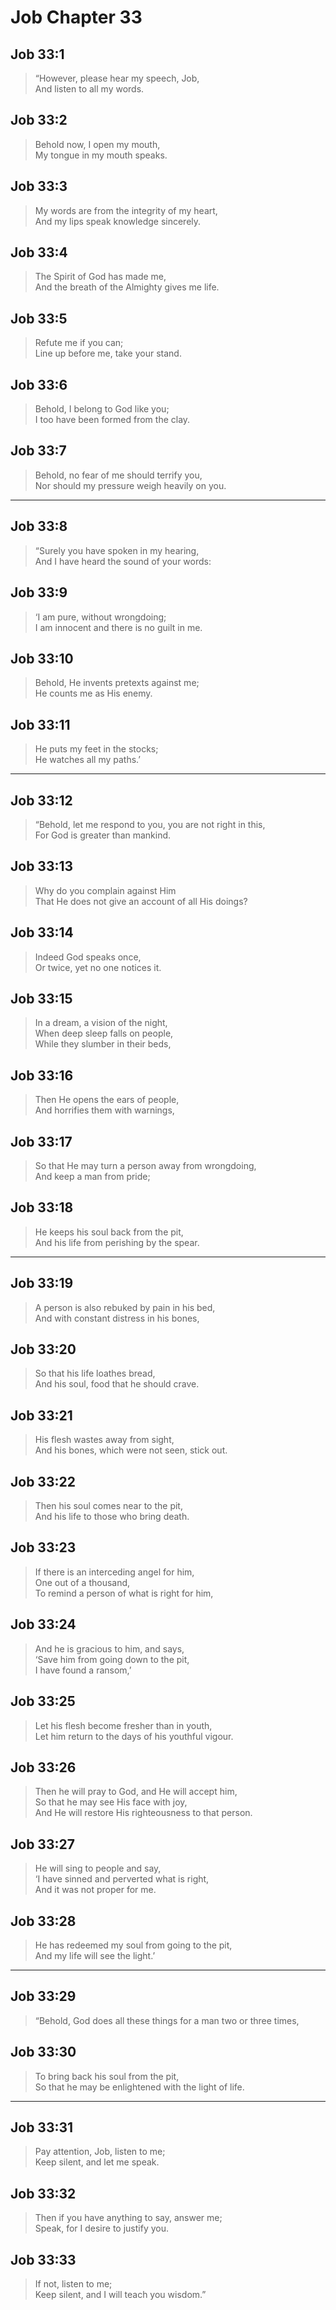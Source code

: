 # Job Chapter 33

## Job 33:1

> “However, please hear my speech, Job,  
> And listen to all my words.

## Job 33:2

> Behold now, I open my mouth,  
> My tongue in my mouth speaks.

## Job 33:3

> My words are from the integrity of my heart,  
> And my lips speak knowledge sincerely.

## Job 33:4

> The Spirit of God has made me,  
> And the breath of the Almighty gives me life.

## Job 33:5

> Refute me if you can;  
> Line up before me, take your stand.

## Job 33:6

> Behold, I belong to God like you;  
> I too have been formed from the clay.

## Job 33:7

> Behold, no fear of me should terrify you,  
> Nor should my pressure weigh heavily on you.

---

## Job 33:8

> “Surely you have spoken in my hearing,  
> And I have heard the sound of your words:

## Job 33:9

> ‘I am pure, without wrongdoing;  
> I am innocent and there is no guilt in me.

## Job 33:10

> Behold, He invents pretexts against me;  
> He counts me as His enemy.

## Job 33:11

> He puts my feet in the stocks;  
> He watches all my paths.’

---

## Job 33:12

> “Behold, let me respond to you, you are not right in this,  
> For God is greater than mankind.

## Job 33:13

> Why do you complain against Him  
> That He does not give an account of all His doings?

## Job 33:14

> Indeed God speaks once,  
> Or twice, yet no one notices it.

## Job 33:15

> In a dream, a vision of the night,  
> When deep sleep falls on people,  
> While they slumber in their beds,

## Job 33:16

> Then He opens the ears of people,  
> And horrifies them with warnings,

## Job 33:17

> So that He may turn a person away from wrongdoing,  
> And keep a man from pride;

## Job 33:18

> He keeps his soul back from the pit,  
> And his life from perishing by the spear.

---

## Job 33:19

> A person is also rebuked by pain in his bed,  
> And with constant distress in his bones,

## Job 33:20

> So that his life loathes bread,  
> And his soul, food that he should crave.

## Job 33:21

> His flesh wastes away from sight,  
> And his bones, which were not seen, stick out.

## Job 33:22

> Then his soul comes near to the pit,  
> And his life to those who bring death.

## Job 33:23

> If there is an interceding angel for him,  
> One out of a thousand,  
> To remind a person of what is right for him,

## Job 33:24

> And he is gracious to him, and says,  
> ‘Save him from going down to the pit,  
> I have found a ransom,’

## Job 33:25

> Let his flesh become fresher than in youth,  
> Let him return to the days of his youthful vigour.

## Job 33:26

> Then he will pray to God, and He will accept him,  
> So that he may see His face with joy,  
> And He will restore His righteousness to that person.

## Job 33:27

> He will sing to people and say,  
> ‘I have sinned and perverted what is right,  
> And it was not proper for me.

## Job 33:28

> He has redeemed my soul from going to the pit,  
> And my life will see the light.’

---

## Job 33:29

> “Behold, God does all these things for a man two or three times,

## Job 33:30

> To bring back his soul from the pit,  
> So that he may be enlightened with the light of life.

---

## Job 33:31

> Pay attention, Job, listen to me;  
> Keep silent, and let me speak.

## Job 33:32

> Then if you have anything to say, answer me;  
> Speak, for I desire to justify you.

## Job 33:33

> If not, listen to me;  
> Keep silent, and I will teach you wisdom.”
